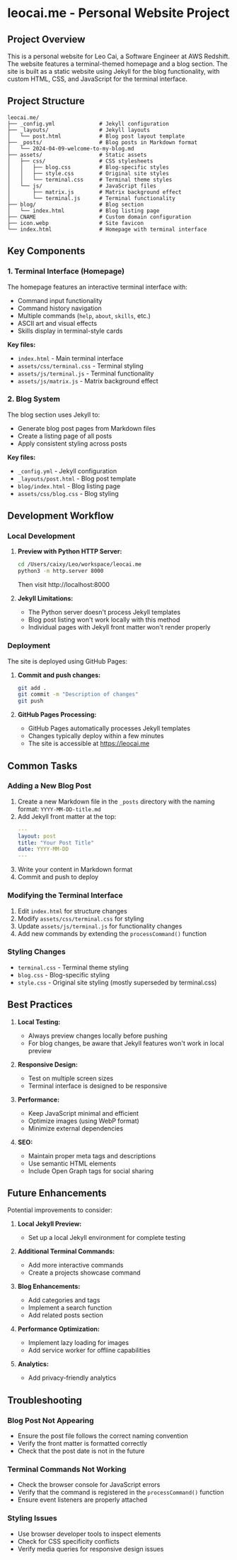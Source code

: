 # leocai.me - Personal Website Project

## Project Overview

This is a personal website for Leo Cai, a Software Engineer at AWS Redshift. The website features a terminal-themed homepage and a blog section. The site is built as a static website using Jekyll for the blog functionality, with custom HTML, CSS, and JavaScript for the terminal interface.

## Project Structure

```
leocai.me/
├── _config.yml              # Jekyll configuration
├── _layouts/                # Jekyll layouts
│   └── post.html            # Blog post layout template
├── _posts/                  # Blog posts in Markdown format
│   └── 2024-04-09-welcome-to-my-blog.md
├── assets/                  # Static assets
│   ├── css/                 # CSS stylesheets
│   │   ├── blog.css         # Blog-specific styles
│   │   ├── style.css        # Original site styles
│   │   └── terminal.css     # Terminal theme styles
│   └── js/                  # JavaScript files
│       ├── matrix.js        # Matrix background effect
│       └── terminal.js      # Terminal functionality
├── blog/                    # Blog section
│   └── index.html           # Blog listing page
├── CNAME                    # Custom domain configuration
├── icon.webp                # Site favicon
└── index.html               # Homepage with terminal interface
```

## Key Components

### 1. Terminal Interface (Homepage)

The homepage features an interactive terminal interface with:
- Command input functionality
- Command history navigation
- Multiple commands (`help`, `about`, `skills`, etc.)
- ASCII art and visual effects
- Skills display in terminal-style cards

**Key files:**
- `index.html` - Main terminal interface
- `assets/css/terminal.css` - Terminal styling
- `assets/js/terminal.js` - Terminal functionality
- `assets/js/matrix.js` - Matrix background effect

### 2. Blog System

The blog section uses Jekyll to:
- Generate blog post pages from Markdown files
- Create a listing page of all posts
- Apply consistent styling across posts

**Key files:**
- `_config.yml` - Jekyll configuration
- `_layouts/post.html` - Blog post template
- `blog/index.html` - Blog listing page
- `assets/css/blog.css` - Blog styling

## Development Workflow

### Local Development

1. **Preview with Python HTTP Server:**
   ```bash
   cd /Users/caixy/Leo/workspace/leocai.me
   python3 -m http.server 8000
   ```
   Then visit http://localhost:8000

2. **Jekyll Limitations:**
   - The Python server doesn't process Jekyll templates
   - Blog post listing won't work locally with this method
   - Individual pages with Jekyll front matter won't render properly

### Deployment

The site is deployed using GitHub Pages:

1. **Commit and push changes:**
   ```bash
   git add .
   git commit -m "Description of changes"
   git push
   ```

2. **GitHub Pages Processing:**
   - GitHub Pages automatically processes Jekyll templates
   - Changes typically deploy within a few minutes
   - The site is accessible at https://leocai.me

## Common Tasks

### Adding a New Blog Post

1. Create a new Markdown file in the `_posts` directory with the naming format: `YYYY-MM-DD-title.md`
2. Add Jekyll front matter at the top:
   ```yaml
   ---
   layout: post
   title: "Your Post Title"
   date: YYYY-MM-DD
   ---
   ```
3. Write your content in Markdown format
4. Commit and push to deploy

### Modifying the Terminal Interface

1. Edit `index.html` for structure changes
2. Modify `assets/css/terminal.css` for styling
3. Update `assets/js/terminal.js` for functionality changes
4. Add new commands by extending the `processCommand()` function

### Styling Changes

- `terminal.css` - Terminal theme styling
- `blog.css` - Blog-specific styling
- `style.css` - Original site styling (mostly superseded by terminal.css)

## Best Practices

1. **Local Testing:**
   - Always preview changes locally before pushing
   - For blog changes, be aware that Jekyll features won't work in local preview

2. **Responsive Design:**
   - Test on multiple screen sizes
   - Terminal interface is designed to be responsive

3. **Performance:**
   - Keep JavaScript minimal and efficient
   - Optimize images (using WebP format)
   - Minimize external dependencies

4. **SEO:**
   - Maintain proper meta tags and descriptions
   - Use semantic HTML elements
   - Include Open Graph tags for social sharing

## Future Enhancements

Potential improvements to consider:

1. **Local Jekyll Preview:**
   - Set up a local Jekyll environment for complete testing

2. **Additional Terminal Commands:**
   - Add more interactive commands
   - Create a projects showcase command

3. **Blog Enhancements:**
   - Add categories and tags
   - Implement a search function
   - Add related posts section

4. **Performance Optimization:**
   - Implement lazy loading for images
   - Add service worker for offline capabilities

5. **Analytics:**
   - Add privacy-friendly analytics

## Troubleshooting

### Blog Post Not Appearing

- Ensure the post file follows the correct naming convention
- Verify the front matter is formatted correctly
- Check that the post date is not in the future

### Terminal Commands Not Working

- Check the browser console for JavaScript errors
- Verify that the command is registered in the `processCommand()` function
- Ensure event listeners are properly attached

### Styling Issues

- Use browser developer tools to inspect elements
- Check for CSS specificity conflicts
- Verify media queries for responsive design issues

